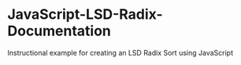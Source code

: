 # JavaScript-LSD-Radix-Documentation
Instructional example for creating an LSD Radix Sort using JavaScript
